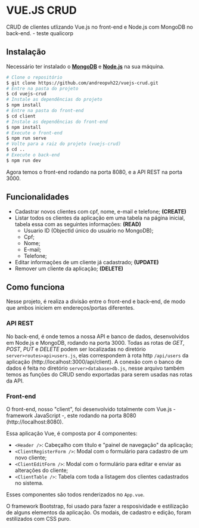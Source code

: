 # VUE.JS CRUD

CRUD de clientes utlizando Vue.js no front-end e Node.js com MongoDB no back-end. -  teste qualicorp

## Instalação

Necessário ter instalado o [**MongoDB**](https://www.mongodb.com/try/download/community "**MongoDB**") e [**Node.js**](https://nodejs.org/en/download/ "**Node.js**") na sua máquina.

```bash
# Clone o repositório
$ git clone https://github.com/andreopvh22/vuejs-crud.git
# Entre na pasta do projeto
$ cd vuejs-crud
# Instale as dependências do projeto
$ npm install
# Entre na pasta do front-end
$ cd client
# Instale as dependências do front-end
$ npm install
# Execute o front-end
$ npm run serve
# Volte para a raiz do projeto (vuejs-crud)
$ cd ..
# Execute o back-end
$ npm run dev
```

Agora temos o front-end rodando na porta 8080, e a API REST na porta 3000.

## Funcionalidades

- Cadastrar novos clientes com cpf, nome, e-mail e telefone; **(CREATE)**
- Listar todos os clientes da aplicação em uma tabela na página inicial, tabela essa com as seguintes informações: **(READ)**
  - Usuario ID (ObjectId único do usuário no MongoDB);
  - Cpf;
  - Nome;
  - E-mail;
  - Telefone;
- Editar informações de um cliente já cadastrado; **(UPDATE)**
- Remover um cliente da aplicação; **(DELETE)**

## Como funciona

Nesse projeto, é realiza a divisão entre o front-end e back-end, de modo que ambos iniciem em endereços/portas diferentes.

### API REST

No back-end, é onde temos a nossa API e banco de dados, desenvolvidos em Node.js e MongoDB, rodando na porta 3000. Todas as rotas de *GET*, *POST*, *PUT* e *DELETE* podem ser localizadas no diretório `server>routes>api>users.js`, elas correspondem à rota http `/api/users` da aplicação (http://localhost:3000/api/client). A conexão com o banco de dados é feita no diretório `server>database>db.js`, nesse arquivo também temos as funções do CRUD sendo exportadas para serem usadas nas rotas da API.

### Front-end

O front-end, nosso "client", foi desenvolvido totalmente com Vue.js - framework JavaScript -, este rodando na porta 8080 (http://localhost:8080). 

Essa aplicação Vue, é composta por 4 componentes:

- `<Header />`: Cabeçalho com título e "painel de navegação" da aplicação;
- `<ClientRegisterForm />`: Modal com o formulário para cadastro de um novo cliente;
- `<ClientEditForm />`: Modal com o formulário para editar e enviar as alterações do cliente;
- `<ClientTable />`: Tabela com toda a listagem dos clientes cadastrados no sistema.

Esses componentes são todos renderizados no `App.vue`.

O framework Bootstrap, foi usado para fazer a resposividade e estilização de alguns elementos da aplicação. Os modais, de cadastro e edição, foram estilizados com CSS puro.

